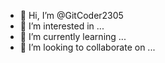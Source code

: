 - 👋 Hi, I’m @GitCoder2305
- 👀 I’m interested in ...
- 🌱 I’m currently learning ...
- 💞️ I’m looking to collaborate on ...

